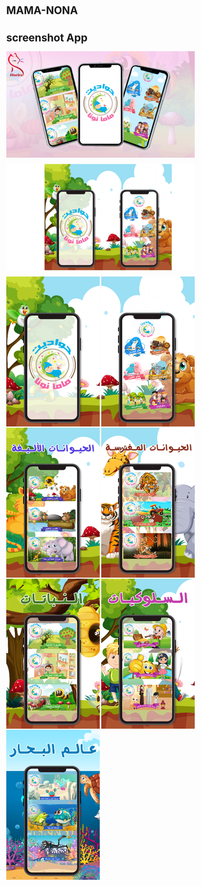 # MAMA-NONA
# screenshot App

  <img src="https://raw.githubusercontent.com/Ahmedomarpro/MAMA-NONA/master/app/src/main/res/drawable-v21/shareFace.png"></a>

  <img src="https://raw.githubusercontent.com/Ahmedomarpro/MAMA-NONA/master/app/src/main/res/drawable-v21/phona.png"></a>
  

   </a><img src="https://raw.githubusercontent.com/Ahmedomarpro/MAMA-NONA/master/app/src/main/res/drawable/logo/2.png" width="250" height="400" ></a>    <img src="https://raw.githubusercontent.com/Ahmedomarpro/MAMA-NONA/master/app/src/main/res/drawable/logo/1.png" width="250" height="400" > 
 <img src="https://raw.githubusercontent.com/Ahmedomarpro/MAMA-NONA/master/app/src/main/res/drawable/birds_a/%D8%A7%D9%84%D8%AD%D9%8A%D9%88%D8%A7%D9%86%D8%A7%D8%AA-%D8%A7%D9%84%D8%A7%D9%84%D9%8A%D9%81%D8%A9.png" width="250" height="400"></a>
  <img src="https://raw.githubusercontent.com/Ahmedomarpro/MAMA-NONA/master/app/src/main/res/drawable/max/%D8%A7%D9%84%D8%AD%D9%8A%D9%88%D8%A7%D9%86%D8%A7%D8%AA-%D8%A7%D9%84%D9%85%D9%81%D8%AA%D8%B1%D8%B3%D8%A9.png" width="250" height="400"></a>
  <img src="https://raw.githubusercontent.com/Ahmedomarpro/MAMA-NONA/master/app/src/main/res/drawable/max/%D8%A7%D9%84%D9%86%D8%A8%D8%A7%D8%AA%D8%A7%D8%AA.png" width="250" height="400"></a>
  <img src="https://raw.githubusercontent.com/Ahmedomarpro/MAMA-NONA/master/app/src/main/res/drawable/max/%D8%B3%D9%84%D9%88%D9%83%D9%8A%D8%A7%D8%AA.png" width="250" height="400"></a>
  <img src="https://raw.githubusercontent.com/Ahmedomarpro/MAMA-NONA/master/app/src/main/res/drawable/max/%D8%B9%D8%A7%D9%84%D9%85-%D8%A7%D9%84%D8%A8%D8%AD%D8%A7%D8%B1.png" width="250" height="400"></a>
   
 

